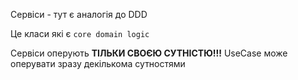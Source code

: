 Сервіси - тут є аналогія до DDD

Це класи які є `core domain logic`

Сервіси оперують **ТІЛЬКИ СВОЄЮ СУТНІСТЮ!!!**
UseCase може оперувати зразу декількома сутностями